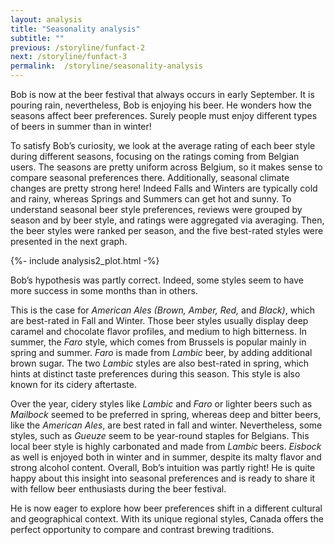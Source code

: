 ```yaml
---
layout: analysis
title: "Seasonality analysis"
subtitle: ""
previous: /storyline/funfact-2
next: /storyline/funfact-3
permalink:  /storyline/seasonality-analysis
---
```


Bob is now at the beer festival that always occurs in early September.  It is pouring rain, nevertheless, Bob is enjoying his beer. He wonders how the seasons affect beer preferences. Surely people must enjoy different types of beers in summer than in winter! 

To satisfy Bob’s curiosity, we look at the average rating of each beer style during different seasons, focusing on the ratings coming from Belgian users. The seasons are pretty uniform across Belgium, so it makes sense to compare seasonal preferences there. Additionally, seasonal climate changes are pretty strong here! Indeed Falls and Winters are typically cold and rainy, whereas Springs and Summers can get hot and sunny. To understand seasonal beer style preferences, reviews were grouped by season and by beer style, and ratings were aggregated via averaging. Then, the beer styles were ranked per season, and the five best-rated styles were presented in the next graph.

<div>
{%- include analysis2_plot.html -%}
</div>

Bob’s hypothesis was partly correct. Indeed, some styles seem to have more success in some months than in others. 

This is the case for *American Ales (Brown, Amber, Red,* and *Black)*, which are best-rated in Fall and Winter. Those beer styles usually display deep caramel and chocolate flavor profiles, and medium to high bitterness. In summer, the *Faro* style, which comes from Brussels is popular mainly in spring and summer. *Faro* is made from *Lambic* beer, by adding additional brown sugar. The two *Lambic* styles are also best-rated in spring, which hints at distinct taste preferences during this season. This style is also known for its cidery aftertaste.

Over the year, cidery styles like *Lambic* and *Faro* or lighter beers such as *Mailbock* seemed to be preferred in spring, whereas deep and bitter beers, like the *American Ales*, are best rated in fall and winter. Nevertheless, some styles, such as *Gueuze* seem to be year-round staples for Belgians. This local beer style is highly carbonated and made from *Lambic* beers. *Eisbock* as well is enjoyed both in winter and in summer, despite its malty flavor and strong alcohol content. Overall, Bob’s intuition was partly right! He is quite happy about this insight into seasonal preferences and is ready to share it with fellow beer enthusiasts during the beer festival. 

He is now eager to explore how beer preferences shift in a different cultural and geographical context. With its unique regional styles, Canada offers the perfect opportunity to compare and contrast brewing traditions.
